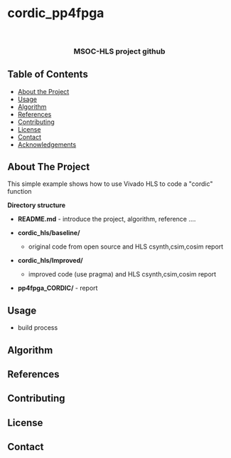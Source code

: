 # cordic_pp4fpga



<br />
<p align="center">

  <h3 align="center">MSOC-HLS project github </h3>
  
</p>



<!-- TABLE OF CONTENTS -->
## Table of Contents

* [About the Project](#about-the-project)
* [Usage](#usage)
* [Algorithm](#Algorithm)
* [References](#References)
* [Contributing](#contributing)
* [License](#license)
* [Contact](#contact)
* [Acknowledgements](#acknowledgements)



<!-- ABOUT THE PROJECT -->
## About The Project
This simple example shows how to use Vivado HLS to code a "cordic" function

**Directory structure**
* **README.md** - introduce the project, algorithm, reference ....
* **cordic_hls/baseline/**
  * original code from open source and HLS csynth,csim,cosim report
* **cordic_hls/Improved/** 
  * improved code (use pragma) and HLS csynth,csim,cosim report

* **pp4fpga_CORDIC/** - report

<!-- USAGE EXAMPLES -->
## Usage
* build process

## Algorithm


## References

<!-- CONTRIBUTING -->
## Contributing



<!-- LICENSE -->
## License



<!-- CONTACT -->
## Contact



